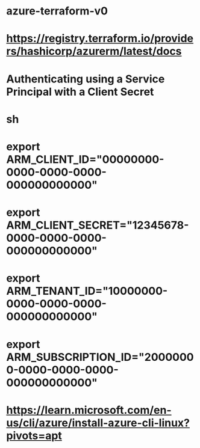 # azure-terraform-v0

# https://registry.terraform.io/providers/hashicorp/azurerm/latest/docs

# Authenticating using a Service Principal with a Client Secret
# sh
# export ARM_CLIENT_ID="00000000-0000-0000-0000-000000000000"
# export ARM_CLIENT_SECRET="12345678-0000-0000-0000-000000000000"
# export ARM_TENANT_ID="10000000-0000-0000-0000-000000000000"
# export ARM_SUBSCRIPTION_ID="20000000-0000-0000-0000-000000000000"

# https://learn.microsoft.com/en-us/cli/azure/install-azure-cli-linux?pivots=apt
